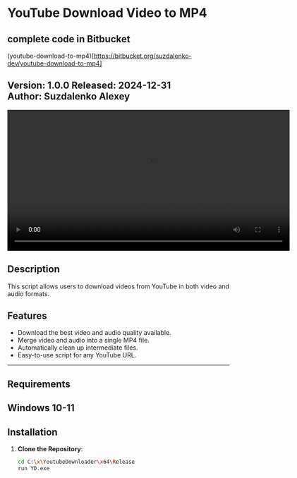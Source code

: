 # YouTube Download Video to MP4
## complete code in Bitbucket

(youtube-download-to-mp4)[https://bitbucket.org/suzdalenko-dev/youtube-download-to-mp4]



**Version**: 1.0.0
**Released**: 2024-12-31  
**Author**: Suzdalenko Alexey  
---
<video src="https://suzdalenko-dev.github.io/youtube-download-mp4/html/1.mp4" controls width="640">
Your browser does not support the video tag.
</video>

## Description

This script allows users to download videos from YouTube in both video and audio formats.

## Features

- Download the best video and audio quality available.
- Merge video and audio into a single MP4 file.
- Automatically clean up intermediate files.
- Easy-to-use script for any YouTube URL.

---

## Requirements

Windows 10-11
---

## Installation



1. **Clone the Repository**:
   ```bash
   cd C:\x\YoutubeDownloader\x64\Release
   run YD.exe











